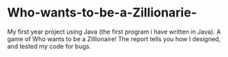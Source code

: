 # Who-wants-to-be-a-Zillionarie-
My first year project using Java (the first program i have written in Java). A game of Who wants to be a Zillionaire!
The report tells you how I designed, and tested my code for bugs. 
